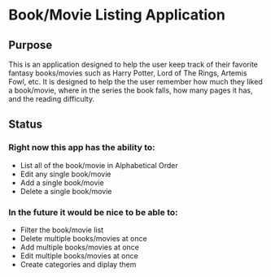 # Book/Movie Listing Application
## Purpose
 This is an application designed to help the user keep track of their favorite
 fantasy books/movies such as Harry Potter, Lord of The Rings, Artemis Fowl, etc. It is designed
 to help the the user remember how much they liked a book/movie, where in the series the book
 falls, how many pages it has, and the reading difficulty.
 ## Status
 ### Right now this app has the ability to:
 * List all of the book/movie in Alphabetical Order
 * Edit any single book/movie
 * Add a single book/movie
 * Delete a single book/movie
 ### In the future it would be nice to be able to:
 * Filter the book/movie list
 * Delete multiple books/movies at once
 * Add multiple books/movies at once
 * Edit multiple books/movies at once
 * Create categories and diplay them
 
